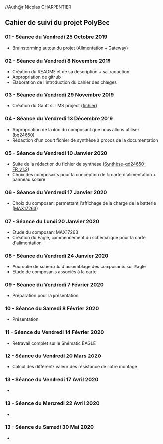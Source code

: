//Auth@r Nicolas CHARPENTIER


<h2> Cahier de suivi du projet PolyBee </h2>

<h3>01 - Séance du Vendredi 25 Octobre 2019</h3>

- Brainstorming autour du projet (Alimentation + Gateway)

<h3>02 - Séance du Vendredi 8 Novembre 2019 </h3>

- Création du README et de sa description + sa traduction
- Appropriation de github
- Elaboration de l'introduction du cahier des charges 

<h3>03 - Séance du Vendredi 29 Novembre 2019 </h3>

- Création du Gantt sur MS project ([fichier](https://github.com/Leavdv/POLYBEE_GATEWAY/raw/master/Gantt-POLYBEE.mpp))

<h3>04 - Séance du Vendredi 13 Décembre 2019 </h3>

- Appropriation de la doc du composant que nous allons utiliser ([bq24650](https://github.com/Leavdv/POLYBEE_GATEWAY/raw/master/Hardware/slusa75a.pdf)) 
- Rédaction d'un court fichier de synthèse à propos de la documentation

<h3>05 - Séance du Vendredi 10 Janvier 2020 </h3>

- Suite de la rédaction du fichier de synthèse ([Synthèse-qd24650-FR_v1.2](https://github.com/Leavdv/POLYBEE_GATEWAY/raw/master/Hardware/Synth%C3%A8se-bq24650-FR_v1.2.docx))
- Choix des composants pour la conception de la carte d'alimentation + panneau solaire 

<h3>06 - Séance du Vendredi 17 Janvier 2020 </h3>

- Choix du composant permettant l'affichage de la charge de la batterie ([MAX17263](https://github.com/Leavdv/POLYBEE_GATEWAY/raw/master/Hardware/MAX17263-1385558.pdf))

<h3>07 - Séance du Lundi 20 Janvier 2020 </h3>

- Etude du composant MAX17263
- Création du Eagle, commencement du schématique pour la carte d'alimentation

<h3>08 - Séance du Vendredi 24 Janvier 2020 </h3>

- Poursuite de schematic d'assemblage des composants sur Eagle
- Etude de composants associés à la carte

<h3>09 - Séance du Vendredi 7 Février 2020 </h3>

- Préparation pour la présentation 

<h3>10 - Séance du Samedi 8 Février 2020 </h3>

- Présentation

<h3>11 - Séance du Vendredi 14 Février 2020 </h3>

- Retravail complet sur le Shématic EAGLE

<h3>12 - Séance du Vendredi 20 Mars 2020 </h3>

- Calcul des différents valeur des résistance de notre montage

<h3>13 - Séance du Vendredi 17 Avril 2020 </h3>

- 

<h3>13 - Séance du Mercredi 22 Avril 2020 </h3>

- 

<h3>13 - Séance du Samedi 30 Mai 2020 </h3>

- 
